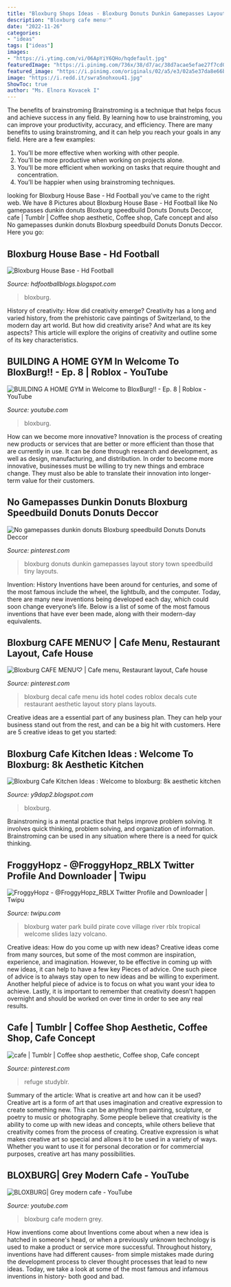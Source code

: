 ```yaml
---
title: "Bloxburg Shops Ideas - Bloxburg Donuts Dunkin Gamepasses Layout Story Town Speedbuild Tiny Layouts"
description: "Bloxburg cafe menu♡"
date: "2022-11-26"
categories:
- "ideas"
tags: ["ideas"]
images:
- "https://i.ytimg.com/vi/06ApYiY6QHo/hqdefault.jpg"
featuredImage: "https://i.pinimg.com/736x/38/d7/ac/38d7acae5efae27f7cd0138639c1454c.jpg"
featured_image: "https://i.pinimg.com/originals/02/a5/e3/02a5e37da8e66bbd1d2d51f429459e79.jpg"
image: "https://i.redd.it/swra5nohxou41.jpg"
ShowToc: true
author: "Ms. Elnora Kovacek I"
---
```



The benefits of brainstroming
Brainstroming is a technique that helps focus and achieve success in any field. By learning how to use brainstroming, you can improve your productivity, accuracy, and efficiency. There are many benefits to using brainstroming, and it can help you reach your goals in any field. Here are a few examples:
1. You’ll be more effective when working with other people.
2. You’ll be more productive when working on projects alone.
3. You’ll be more efficient when working on tasks that require thought and concentration.
4. You’ll be happier when using brainstroming techniques.

	

		
looking for Bloxburg House Base - Hd Football you've came to the right web. We have 8 Pictures about Bloxburg House Base - Hd Football like No gamepasses dunkin donuts Bloxburg speedbuild Donuts Donuts Deccor, cafe | Tumblr | Coffee shop aesthetic, Coffee shop, Cafe concept and also No gamepasses dunkin donuts Bloxburg speedbuild Donuts Donuts Deccor. Here you go:
		
    
## Bloxburg House Base - Hd Football

<img loading=lazy src="https://i.redd.it/swra5nohxou41.jpg" onerror="this.onerror=null;this.src='https://tse2.mm.bing.net/th?id=OIP.HgTY6ztdnYy3C7b4Q0MjdQHaFj&amp;pid=15.1';" alt="Bloxburg House Base - Hd Football">

_Source: hdfootballblogs.blogspot.com_

>bloxburg. 

	

History of creativity: How did creativity emerge?
Creativity has a long and varied history, from the prehistoric cave paintings of Switzerland, to the modern day art world. But how did creativity arise? And what are its key aspects? This article will explore the origins of creativity and outline some of its key characteristics.

    
## BUILDING A HOME GYM In Welcome To BloxBurg!! - Ep. 8 | Roblox - YouTube

<img loading=lazy src="https://i.ytimg.com/vi/06ApYiY6QHo/hqdefault.jpg" onerror="this.onerror=null;this.src='https://tse3.mm.bing.net/th?id=OIP.3Vjn0L8aLTMnt6ge7p7DUgHaFj&amp;pid=15.1';" alt="BUILDING A HOME GYM in Welcome to BloxBurg!! - Ep. 8 | Roblox - YouTube">

_Source: youtube.com_

>bloxburg. 

	

How can we become more innovative?
Innovation is the process of creating new products or services that are better or more efficient than those that are currently in use. It can be done through research and development, as well as design, manufacturing, and distribution. In order to become more innovative, businesses must be willing to try new things and embrace change. They must also be able to translate their innovation into longer-term value for their customers.

    
## No Gamepasses Dunkin Donuts Bloxburg Speedbuild Donuts Donuts Deccor

<img loading=lazy src="https://i.pinimg.com/736x/31/89/8b/31898bb48643e17e2279448499bd9d69.jpg" onerror="this.onerror=null;this.src='https://tse2.mm.bing.net/th?id=OIP.8tYYSoFTuMGUc-n1iI5sAQHaFj&amp;pid=15.1';" alt="No gamepasses dunkin donuts Bloxburg speedbuild Donuts Donuts Deccor">

_Source: pinterest.com_

>bloxburg donuts dunkin gamepasses layout story town speedbuild tiny layouts. 

	

Invention: History
Inventions have been around for centuries, and some of the most famous include the wheel, the lightbulb, and the computer. Today, there are many new inventions being developed each day, which could soon change everyone’s life. Below is a list of some of the most famous inventions that have ever been made, along with their modern-day equivalents.

    
## Bloxburg CAFE MENU♡ | Cafe Menu, Restaurant Layout, Cafe House

<img loading=lazy src="https://i.pinimg.com/736x/38/d7/ac/38d7acae5efae27f7cd0138639c1454c.jpg" onerror="this.onerror=null;this.src='https://tse4.mm.bing.net/th?id=OIP.6FAGvCRheuDsft3K2Fz-ZAHaMB&amp;pid=15.1';" alt="Bloxburg CAFE MENU♡ | Cafe menu, Restaurant layout, Cafe house">

_Source: pinterest.com_

>bloxburg decal cafe menu ids hotel codes roblox decals cute restaurant aesthetic layout story plans layouts. 

	

Creative ideas are a essential part of any business plan. They can help your business stand out from the rest, and can be a big hit with customers. Here are 5 creative ideas to get you started:

    
## Bloxburg Cafe Kitchen Ideas : Welcome To Bloxburg: 8k Aesthetic Kitchen

<img loading=lazy src="https://i.pinimg.com/736x/ed/43/40/ed434082ec9bf6b8225a6f5383aaaf55.jpg" onerror="this.onerror=null;this.src='https://tse4.mm.bing.net/th?id=OIP.hnaDi7J7NtYflKhJ-3pFKAHaLH&amp;pid=15.1';" alt="Bloxburg Cafe Kitchen Ideas : Welcome to bloxburg: 8k aesthetic kitchen">

_Source: y9dap2.blogspot.com_

>bloxburg. 

	

Brainstroming is a mental practice that helps improve problem solving. It involves quick thinking, problem solving, and organization of information. Brainstroming can be used in any situation where there is a need for quick thinking.

    
## FroggyHopz - @FroggyHopz_RBLX Twitter Profile And Downloader | Twipu

<img loading=lazy src="https://pbs.twimg.com/media/DkaiC24UYAAfLlr.jpg" onerror="this.onerror=null;this.src='https://tse3.mm.bing.net/th?id=OIP.ad7lpU3yOUPso6avJnchgAHaDw&amp;pid=15.1';" alt="FroggyHopz - @FroggyHopz_RBLX Twitter Profile and Downloader | Twipu">

_Source: twipu.com_

>bloxburg water park build pirate cove village river rblx tropical welcome slides lazy volcano. 

	

Creative ideas: How do you come up with new ideas?
Creative ideas come from many sources, but some of the most common are inspiration, experience, and imagination. However, to be effective in coming up with new ideas, it can help to have a few key Pieces of advice. One such piece of advice is to always stay open to new ideas and be willing to experiment. Another helpful piece of advice is to focus on what you want your idea to achieve. Lastly, it is important to remember that creativity doesn’t happen overnight and should be worked on over time in order to see any real results.

    
## Cafe | Tumblr | Coffee Shop Aesthetic, Coffee Shop, Cafe Concept

<img loading=lazy src="https://i.pinimg.com/originals/02/a5/e3/02a5e37da8e66bbd1d2d51f429459e79.jpg" onerror="this.onerror=null;this.src='https://tse4.mm.bing.net/th?id=OIP.kl6JQven1D9k3GjOwKd3hQHaJ4&amp;pid=15.1';" alt="cafe | Tumblr | Coffee shop aesthetic, Coffee shop, Cafe concept">

_Source: pinterest.com_

>refuge studyblr. 

	

Summary of the article: What is creative art and how can it be used?
Creative art is a form of art that uses imagination and creative expression to create something new. This can be anything from painting, sculpture, or poetry to music or photography. Some people believe that creativity is the ability to come up with new ideas and concepts, while others believe that creativity comes from the process of creating. Creative expression is what makes creative art so special and allows it to be used in a variety of ways. Whether you want to use it for personal decoration or for commercial purposes, creative art has many possibilities.

    
## BLOXBURG| Grey Modern Cafe - YouTube

<img loading=lazy src="https://i.ytimg.com/vi/rEM6usqMSt4/maxresdefault.jpg" onerror="this.onerror=null;this.src='https://tse2.mm.bing.net/th?id=OIP.BrXzzIgC4EOTTFx19574HAHaEK&amp;pid=15.1';" alt="BLOXBURG| Grey modern cafe - YouTube">

_Source: youtube.com_

>bloxburg cafe modern grey. 

	

How inventions come about
Inventions come about when a new idea is hatched in someone's head, or when a previously unknown technology is used to make a product or service more successful. Throughout history, inventions have had different causes- from simple mistakes made during the development process to clever thought processes that lead to new ideas. Today, we take a look at some of the most famous and infamous inventions in history- both good and bad.


